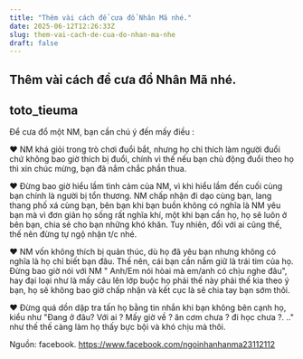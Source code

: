 ```yaml
---
title: "Thêm vài cách để cưa đổ Nhân Mã nhé."
date: 2025-06-12T12:26:33Z
slug: them-vai-cach-de-cua-do-nhan-ma-nhe
draft: false
---
```


## Thêm vài cách để cưa đổ Nhân Mã nhé.

## toto_tieuma

Để cưa đổ một NM, bạn cần chú ý đến mấy điều :
 
♥ NM khá giỏi trong trò chơi đuổi bắt, nhưng họ chỉ thích làm người đuổi chứ không bao giờ thích bị đuổi, chính vì thế nếu bạn chủ động đuổi theo họ thì xin chúc mừng, bạn đã nắm chắc phần thua.
 
♥ Đừng bao giờ hiểu lầm tình cảm của NM, vì khi hiểu lầm đến cuối cùng bạn chính là người bị tổn thương. NM chấp nhận đi dạo cùng bạn, lang thang phố xá cùng bạn, bên bạn khi bạn buồn không có nghĩa là NM yêu bạn mà vì đơn giản họ sống rất nghĩa khí, một khi bạn cần họ, họ sẽ luôn ở bên bạn, chia sẻ cho bạn những khó khăn. Tuy nhiên, đối với ai cũng thế, thế nên đừng tự ngộ nhận t/c nhé.
 
♥ NM vốn không thích bị quản thúc, dù họ đã yêu bạn nhưng không có nghĩa là họ chỉ biết bạn đâu. Thế nên, cái bạn cần nắm giữ là trái tim của họ. Đừng bao giờ nói với NM " Anh/Em nói hòai mà em/anh có chịu nghe đâu", hay đại loại như là mấy câu lên lớp buộc họ phải thế này phải thế kia theo ý bạn, họ sẽ không bao giờ chấp nhận và kết cục là sẽ chia tay bạn sớm thôi.
 
♥ Đừng quá dồn dập tra tấn họ bằng tin nhắn khi bạn không bên cạnh họ, kiểu như "Đang ở đâu? Với ai ? Mấy giờ về ? ăn cơm chưa ? đi học chưa ?. .." như thế thế càng làm họ thấy bực bội và khó chịu mà thôi.
 
Nguồn: facebook.
https://www.facebook.com/ngoinhanhanma23112112